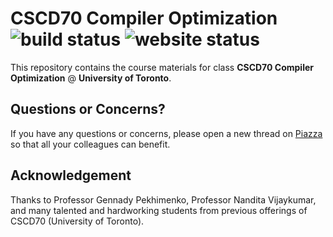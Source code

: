 # CSCD70 Compiler Optimization ![build status](https://github.com/UofT-EcoSystem/CSCD70/workflows/build/badge.svg) ![website status](https://github.com/UofT-EcoSystem/CSCD70/workflows/website/badge.svg)

This repository contains the course materials for class **CSCD70 Compiler
Optimization** @ **University of Toronto**.

## Questions or Concerns?

If you have any questions or concerns, please open a new thread on
[Piazza](https://piazza.com/utoronto.ca/winter2023/cscd70/home) so that all your
colleagues can benefit.

## Acknowledgement

Thanks to Professor Gennady Pekhimenko, Professor Nandita Vijaykumar, and many
talented and hardworking students from previous offerings of CSCD70 (University
of Toronto).
